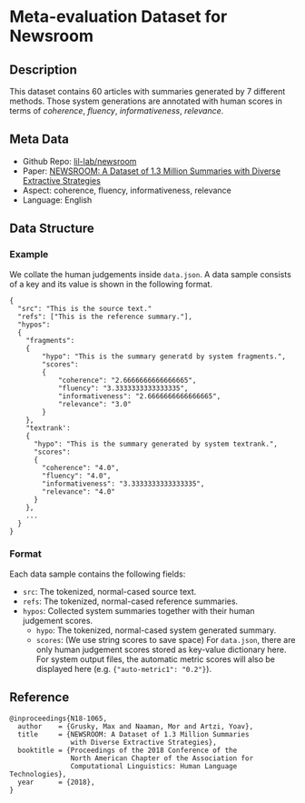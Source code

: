 # Meta-evaluation Dataset for Newsroom

## Description
This dataset contains 60 articles with summaries generated by 7 different methods. Those system generations are annotated with human scores in terms of *coherence*, *fluency*, *informativeness*, *relevance*.

## Meta Data
* Github Repo: [lil-lab/newsroom](https://github.com/lil-lab/newsroom)
* Paper: [NEWSROOM: A Dataset of 1.3 Million Summaries with Diverse Extractive Strategies](https://www.aclweb.org/anthology/N18-1065.pdf)
* Aspect: coherence, fluency, informativeness, relevance
* Language: English


## Data Structure
### Example
We collate the human judgements inside `data.json`. A data sample consists of a key and its value is shown in the following format.
```
{
  "src": "This is the source text."
  "refs": ["This is the reference summary."],
  "hypos": 
  {
    "fragments": 
    {
        "hypo": "This is the summary generatd by system fragments.",
        "scores": 
        {
            "coherence": "2.6666666666666665",
            "fluency": "3.3333333333333335",
            "informativeness": "2.6666666666666665",
            "relevance": "3.0"
        }
    },
    "textrank': 
    {
      "hypo": "This is the summary generated by system textrank.",
      "scores": 
      {
        "coherence": "4.0",
        "fluency": "4.0",
        "informativeness": "3.3333333333333335",
        "relevance": "4.0"
      }
    },
    ...
  }
} 
```

### Format
Each data sample contains the following fields:
* `src`: The tokenized, normal-cased source text.
* `refs`: The tokenized, normal-cased reference summaries.
* `hypos`: Collected system summaries together with their human judgement scores.
    * `hypo`: The tokenized, normal-cased system generated summary.
    * `scores`: (We use string scores to save space) For `data.json`, there are only human judgement scores stored as key-value dictionary here. For system output files, the automatic metric scores will also be displayed here (e.g. `{"auto-metric1": "0.2"}`).


## Reference
```
@inproceedings{N18-1065,
  author    = {Grusky, Max and Naaman, Mor and Artzi, Yoav},
  title     = {NEWSROOM: A Dataset of 1.3 Million Summaries
               with Diverse Extractive Strategies},
  booktitle = {Proceedings of the 2018 Conference of the
               North American Chapter of the Association for
               Computational Linguistics: Human Language Technologies},
  year      = {2018},
}
```

